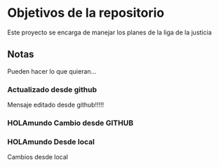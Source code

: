 # Objetivos de la repositorio

Este proyecto se encarga de manejar los planes de la liga de la justicia


## Notas
Pueden hacer lo que quieran...

### Actualizado desde github
Mensaje editado desde github!!!!!

### HOLAmundo Cambio desde GITHUB
### HOLAmundo Desde local
Cambios desde local
